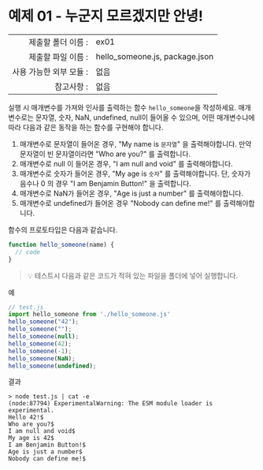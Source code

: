 # 예제 01 - 누군지 모르겠지만 안녕!

|                      |                    |
| --------------------:| ------------------ |
|   제출할 폴더 이름 :     |  ex01              |
|   제출할 파일 이름 :     |  hello_someone.js, package.json  |
|   사용 가능한 외부 모듈 : |  없음               |
|   참고사항 :           |  없음                |

실행 시 매개변수를 가져와 인사를 출력하는 함수 `hello_someone`을 작성하세요. 매개변수로는 문자열, 숫자, NaN, undefined, null이 들어올 수 있으며, 어떤 매개변수냐에 따라 다음과 같은 동작을 하는 함수를 구현해야 합니다.

1. 매개변수로 문자열이 들어온 경우, "My name is `문자열`" 을 출력해야합니다. 만약 문자열이 빈 문자열이라면 "Who are you?" 를 출력합니다.
2. 매개변수로 null 이 들어온 경우, "I am null and void" 를 출력해야합니다.
3. 매개변수로 숫자가 들어온 경우, "My age is `숫자`" 를 출력해야합니다. 단, 숫자가 음수나 0 의 경우 "I am Benjamin Button!" 을 출력합니다.
4. 매개변수로 NaN가 들어온 경우, "Age is just a number" 를 출력해야합니다.
5. 매개변수로 undefined가 들어온 경우 "Nobody can define me!" 를 출력해야합니다.

함수의 프로토타입은 다음과 같습니다.
```javascript
function hello_someone(name) {
  // code
}
```

> 💡 테스트시 다음과 같은 코드가 적혀 있는 파일을 폴더에 넣어 실행합니다.

예
```javascript
// test.js
import hello_someone from './hello_someone.js'
hello_someone("42");
hello_someone("");
hello_someone(null);
hello_someone(42);
hello_someone(-1);
hello_someone(NaN);
hello_someone(undefined);
```

결과
```console
> node test.js | cat -e
(node:87794) ExperimentalWarning: The ESM module loader is experimental.
Hello 42!$
Who are you?$
I am null and void$
My age is 42$
I am Benjamin Button!$
Age is just a number$
Nobody can define me!$
```
